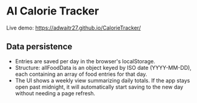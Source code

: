 # AI Calorie Tracker

Live demo: https://adwaitr27.github.io/CalorieTracker/

## Data persistence
- Entries are saved per day in the browser's localStorage.
- Structure: allFoodData is an object keyed by ISO date (YYYY-MM-DD), each containing an array of food entries for that day.
- The UI shows a weekly view summarizing daily totals. If the app stays open past midnight, it will automatically start saving to the new day without needing a page refresh.
